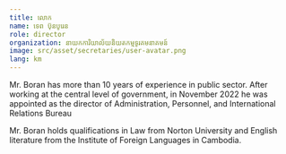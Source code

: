 ```yaml
---
title: លោក
name: ទេព ប៊ុនបូរេន
role: director
organization: នាយកការិយាល័យនិយតកម្មទូរគមនាគមន៍
image: src/asset/secretaries/user-avatar.png
lang: km
---
```


Mr. Boran has more than 10 years of experience in public sector. After working at the central level of government, in November 2022 he was appointed as the director of Administration, Personnel, and International Relations Bureau

Mr. Boran holds qualifications in Law from Norton University and English literature from the Institute of Foreign Languages in Cambodia.
